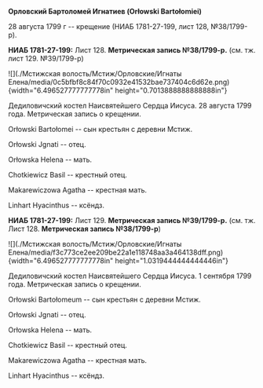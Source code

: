 **Орловский Бартоломей Игнатиев (Orłowski Bartołomiei)**

28 августа 1799 г -- крещение (НИАБ 1781-27-199, лист 128, №38/1799-р).

**НИАБ 1781-27-199:** Лист 128. **Метрическая запись №38/1799-р.** (см.
тж. лист 129. №39/1799-р)

![](./Мстижская волость/Мстиж/Орловские/Игнаты Елена/media/0c5bfbf8c84f70c0932e41532bae737404c6d62e.png){width="6.496527777777778in"
height="0.7013888888888888in"}

Дедиловичский костел Наисвятейшего Сердца Иисуса. 28 августа 1799 года.
Метрическая запись о крещении.

Orłowski Bartołomei -- сын крестьян с деревни Мстиж.

Orłowski Jgnati -- отец.

Orłowska Helena -- мать.

Chotkiewicz Basil -- крестный отец.

Makarewiczowa Agatha -- крестная мать.

Linhart Hyacinthus -- ксёндз.

**НИАБ 1781-27-199:** Лист 129. **Метрическая запись №39/1799-р.** (см.
тж. Лист 128. **Метрическая запись №38/1799-р**)

![](./Мстижская волость/Мстиж/Орловские/Игнаты Елена/media/f3c773ce2ee209be22a1e118748aa3a464138dff.png){width="6.496527777777778in"
height="1.0319444444444446in"}

Дедиловичский костел Наисвятейшего Сердца Иисуса. 1 сентября 1799 года.
Метрическая запись о крещении.

Orłowski Bartołomeum -- сын крестьян с деревни Мстиж.

Orłowski Jgnati -- отец.

Orłowska Helena -- мать.

Chotkiewicz Basil -- крестный отец.

Makarewiczowa Agatha -- крестная мать.

Linhart Hyacinthus -- ксёндз.
